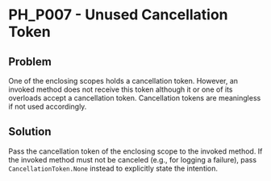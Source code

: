# PH_P007 - Unused Cancellation Token

## Problem

One of the enclosing scopes holds a cancellation token. However, an invoked method does not receive this token although it or one of its overloads accept a cancellation token. Cancellation tokens are meaningless if not used accordingly.

## Solution

Pass the cancellation token of the enclosing scope to the invoked method. If the invoked method must not be canceled (e.g., for logging a failure), pass `CancellationToken.None` instead to explicitly state the intention.
